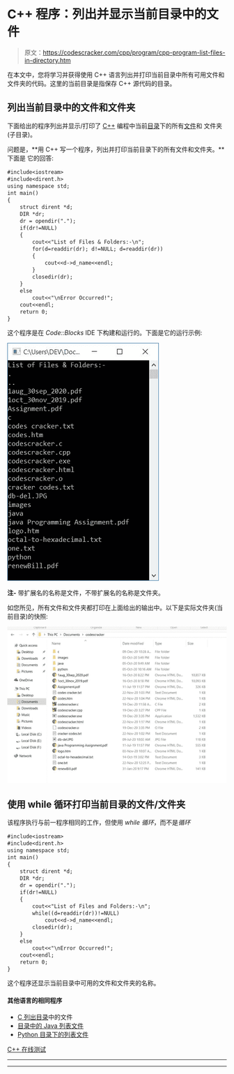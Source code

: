 # C++ 程序：列出并显示当前目录中的文件

> 原文：<https://codescracker.com/cpp/program/cpp-program-list-files-in-directory.htm>

在本文中，您将学习并获得使用 C++ 语言列出并打印当前目录中所有可用文件和文件夹的代码。这里的当前目录是指保存 C++ 源代码的目录。

## 列出当前目录中的文件和文件夹

下面给出的程序列出并显示/打印了 [C++](/cpp/index.htm) 编程中当前[目录](/operating-system/directories.htm)下的所有[文件](/operating-system/files.htm)和 文件夹(子目录)。

问题是，**用 C++ 写一个程序，列出并打印当前目录下的所有文件和文件夹。**下面是 它的回答:

```
#include<iostream>
#include<dirent.h>
using namespace std;
int main()
{
    struct dirent *d;
    DIR *dr;
    dr = opendir(".");
    if(dr!=NULL)
    {
        cout<<"List of Files & Folders:-\n";
        for(d=readdir(dr); d!=NULL; d=readdir(dr))
        {
            cout<<d->d_name<<endl;
        }
        closedir(dr);
    }
    else
        cout<<"\nError Occurred!";
    cout<<endl;
    return 0;
}
```

这个程序是在 *Code::Blocks* IDE 下构建和运行的。下面是它的运行示例:

![C++ program list all files in directory](img/bdd5dadc51a59c026c16f6046c8edca9.png)

**注-** 带扩展名的名称是文件，不带扩展名的名称是文件夹。

如您所见，所有文件和文件夹都打印在上面给出的输出中。以下是实际文件夹(当前目录)的快照:

![list files in directory c++](img/2be6ea7bf36797ab05e885140ea0063b.png)

## 使用 while 循环打印当前目录的文件/文件夹

该程序执行与前一程序相同的工作，但使用 *while 循环*，而不是*循环*

```
#include<iostream>
#include<dirent.h>
using namespace std;
int main()
{
    struct dirent *d;
    DIR *dr;
    dr = opendir(".");
    if(dr!=NULL)
    {
        cout<<"List of Files and Folders:-\n";
        while((d=readdir(dr))!=NULL)
            cout<<d->d_name<<endl;
        closedir(dr);
    }
    else
        cout<<"\nError Occurred!";
    cout<<endl;
    return 0;
}
```

这个程序还显示当前目录中可用的文件和文件夹的名称。

#### 其他语言的相同程序

*   [C 列出目录](/c/program/c-program-list-files-in-directory.htm)中的文件
*   [目录中的 Java 列表文件](/java/program/java-program-list-files-in-directory.htm)
*   [Python 目录下的列表文件](/python/program/python-program-list-files-in-directory.htm)

[C++ 在线测试](/exam/showtest.php?subid=3)

* * *

* * *